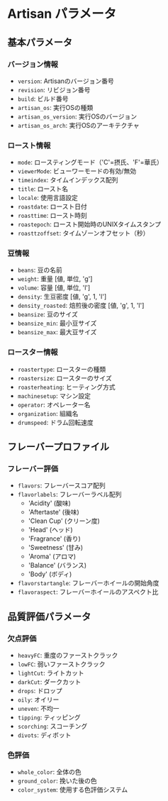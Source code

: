 # Artisan パラメータ

## 基本パラメータ

### バージョン情報
- `version`: Artisanのバージョン番号
- `revision`: リビジョン番号
- `build`: ビルド番号
- `artisan_os`: 実行OSの種類
- `artisan_os_version`: 実行OSのバージョン
- `artisan_os_arch`: 実行OSのアーキテクチャ

### ロースト情報
- `mode`: ロースティングモード（'C'=摂氏、'F'=華氏）
- `viewerMode`: ビューワーモードの有効/無効
- `timeindex`: タイムインデックス配列
- `title`: ロースト名
- `locale`: 使用言語設定
- `roastdate`: ロースト日付
- `roasttime`: ロースト時刻
- `roastepoch`: ロースト開始時のUNIXタイムスタンプ
- `roasttzoffset`: タイムゾーンオフセット（秒）

### 豆情報
- `beans`: 豆の名前
- `weight`: 重量 [値, 単位, 'g']
- `volume`: 容量 [値, 単位, 'l']
- `density`: 生豆密度 [値, 'g', 1, 'l']
- `density_roasted`: 焙煎後の密度 [値, 'g', 1, 'l']
- `beansize`: 豆のサイズ
- `beansize_min`: 最小豆サイズ
- `beansize_max`: 最大豆サイズ

### ロースター情報
- `roastertype`: ロースターの種類
- `roastersize`: ロースターのサイズ
- `roasterheating`: ヒーティング方式
- `machinesetup`: マシン設定
- `operator`: オペレーター名
- `organization`: 組織名
- `drumspeed`: ドラム回転速度

## フレーバープロファイル

### フレーバー評価
- `flavors`: フレーバースコア配列
- `flavorlabels`: フレーバーラベル配列
  - 'Acidity' (酸味)
  - 'Aftertaste' (後味)
  - 'Clean Cup' (クリーン度)
  - 'Head' (ヘッド)
  - 'Fragrance' (香り)
  - 'Sweetness' (甘み)
  - 'Aroma' (アロマ)
  - 'Balance' (バランス)
  - 'Body' (ボディ)
- `flavorstartangle`: フレーバーホイールの開始角度
- `flavoraspect`: フレーバーホイールのアスペクト比

## 品質評価パラメータ

### 欠点評価
- `heavyFC`: 重度のファーストクラック
- `lowFC`: 弱いファーストクラック
- `lightCut`: ライトカット
- `darkCut`: ダークカット
- `drops`: ドロップ
- `oily`: オイリー
- `uneven`: 不均一
- `tipping`: ティッピング
- `scorching`: スコーチング
- `divots`: ディボット

### 色評価
- `whole_color`: 全体の色
- `ground_color`: 挽いた後の色
- `color_system`: 使用する色評価システム 